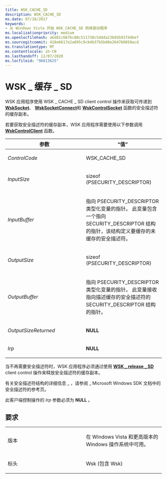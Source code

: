 ```yaml
---
title: WSK_CACHE_SD
description: WSK_CACHE_SD
ms.date: 07/18/2017
keywords:
- 从 Windows Vista 开始 WSK_CACHE_SD 网络驱动程序
ms.localizationpriority: medium
ms.openlocfilehash: a6d81c687bc88c511738c5d4da23b95b91fd4bef
ms.sourcegitcommit: 418e6617e2a695c9cb4b37b5b60e264760858acd
ms.translationtype: MT
ms.contentlocale: zh-CN
ms.lasthandoff: 12/07/2020
ms.locfileid: "96813625"
---
```

# <a name="wsk_cache_sd"></a>WSK \_ 缓存 \_ SD


WSK 应用程序使用 WSK \_ CACHE \_ SD client control 操作来获取可传递到 [**WskSocket**](/windows-hardware/drivers/ddi/wsk/nc-wsk-pfn_wsk_socket)、 [**WskSocketConnect**](/windows-hardware/drivers/ddi/wsk/nc-wsk-pfn_wsk_socket_connect)和 [**WskControlSocket**](/windows-hardware/drivers/ddi/wsk/nc-wsk-pfn_wsk_control_socket) 函数的安全描述符的缓存副本。

若要获取安全描述符的缓存副本，WSK 应用程序需要使用以下参数调用 [**WskControlClient**](/windows-hardware/drivers/ddi/wsk/nc-wsk-pfn_wsk_control_client) 函数。

<table>
<colgroup>
<col width="50%" />
<col width="50%" />
</colgroup>
<thead>
<tr class="header">
<th>参数</th>
<th>“值”</th>
</tr>
</thead>
<tbody>
<tr class="odd">
<td><p><em>ControlCode</em></p></td>
<td><p>WSK_CACHE_SD</p></td>
</tr>
<tr class="even">
<td><p><em>InputSize</em></p></td>
<td><p>sizeof (PSECURITY_DESCRIPTOR) </p></td>
</tr>
<tr class="odd">
<td><p><em>InputBuffer</em></p></td>
<td><p>指向 PSECURITY_DESCRIPTOR 类型化变量的指针。 此变量包含一个指向 SECURITY_DESCRIPTOR 结构的指针，该结构定义要缓存的未缓存的安全描述符。</p></td>
</tr>
<tr class="even">
<td><p><em>OutputSize</em></p></td>
<td><p>sizeof (PSECURITY_DESCRIPTOR) </p></td>
</tr>
<tr class="odd">
<td><p><em>OutputBuffer</em></p></td>
<td><p>指向 PSECURITY_DESCRIPTOR 类型化变量的指针。 此变量接收指向描述缓存的安全描述符的 SECURITY_DESCRIPTOR 结构的指针。</p></td>
</tr>
<tr class="even">
<td><p><em>OutputSizeReturned</em></p></td>
<td><p><strong>NULL</strong></p></td>
</tr>
<tr class="odd">
<td><p><em>Irp</em></p></td>
<td><p><strong>NULL</strong></p></td>
</tr>
</tbody>
</table>

当不再需要安全描述符时，WSK 应用程序必须通过使用 [**WSK \_ release \_ SD**](wsk-release-sd.md) client control 操作来释放安全描述符的缓存副本。

有关安全描述符结构的详细信息 \_ ，请参阅 \_ Microsoft Windows SDK 文档中的安全描述符的参考页。

此客户端控制操作的 *Irp* 参数必须为 **NULL** 。

<a name="requirements"></a>要求
------------

<table>
<colgroup>
<col width="50%" />
<col width="50%" />
</colgroup>
<tbody>
<tr class="odd">
<td><p>版本</p></td>
<td><p>在 Windows Vista 和更高版本的 Windows 操作系统中可用。</p></td>
</tr>
<tr class="even">
<td><p>标头</p></td>
<td>Wsk (包含 Wsk) </td>
</tr>
</tbody>
</table>

 

